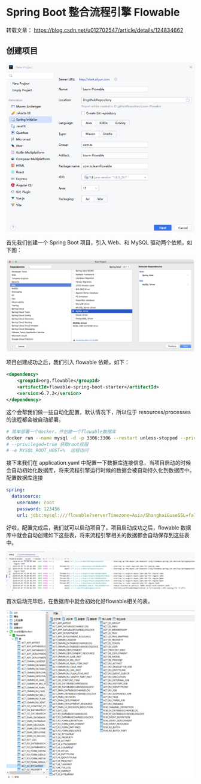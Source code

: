 # Spring Boot 整合流程引擎 Flowable

转载文章： https://blog.csdn.net/u012702547/article/details/124834662

## 创建项目

![image-20240429144114860](img/flowableSpringBoot/image-20240429144114860.png)

首先我们创建一个 Spring Boot 项目，引入 Web、和 MySQL 驱动两个依赖，如下图：

![img](img/flowableSpringBoot/183308a28b3fa0a9b109a8a72b2f98fb.png)

项目创建成功之后，我们引入 flowable 依赖，如下：

```xml
<dependency>
    <groupId>org.flowable</groupId>
    <artifactId>flowable-spring-boot-starter</artifactId>
    <version>6.7.2</version>
</dependency>
```

这个会帮我们做一些自动化配置，默认情况下，所以位于 resources/processes 的流程都会被自动部署。

```bash
# 简单部署一个docker，并创建一个flowable数据库
docker run --name mysql -d -p 3306:3306 --restart unless-stopped --privileged=true -e MYSQL_ROOT_PASSWORD=123456 -e MYSQL_ROOT_HOST=% mysql:5.7
# --privileged=true 获取root权限
# -e MYSQL_ROOT_HOST=%  远程访问
```

接下来我们在 application.yaml 中配置一下数据库连接信息，当项目启动的时候会自动初始化数据库，将来流程引擎运行时候的数据会被自动持久化到数据库中。配置数据库连接

```yaml
spring:
  datasource:
    username: root
    password: 123456
    url: jdbc:mysql:///flowable?serverTimezone=Asia/Shanghai&useSSL=false
```

好啦，配置完成后，我们就可以启动项目了。项目启动成功之后，flowable 数据库中就会自动创建如下这些表，将来流程引擎相关的数据都会自动保存到这些表中。

![image-20240429152947709](img/flowableSpringBoot/image-20240429152947709.png)

首次启动完毕后，在数据库中就会初始化好flowable相关的表。

![flowable相关的表](img/flowableSpringBoot/image-20240429153030688.png)







